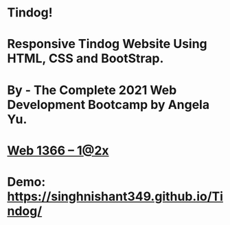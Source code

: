 
# Tindog!
# Responsive Tindog Website Using HTML, CSS and BootStrap.
# By - The Complete 2021 Web Development Bootcamp by Angela Yu. 

# [Web 1366 – 1@2x](https://user-images.githubusercontent.com/77248699/129452392-5a5002be-0927-4e43-a3f0-263f8c0eaa8c.png)

# Demo: https://singhnishant349.github.io/Tindog/ 

